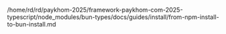 /home/rd/rd/paykhom-2025/framework-paykhom-com-2025-typescript/node_modules/bun-types/docs/guides/install/from-npm-install-to-bun-install.md